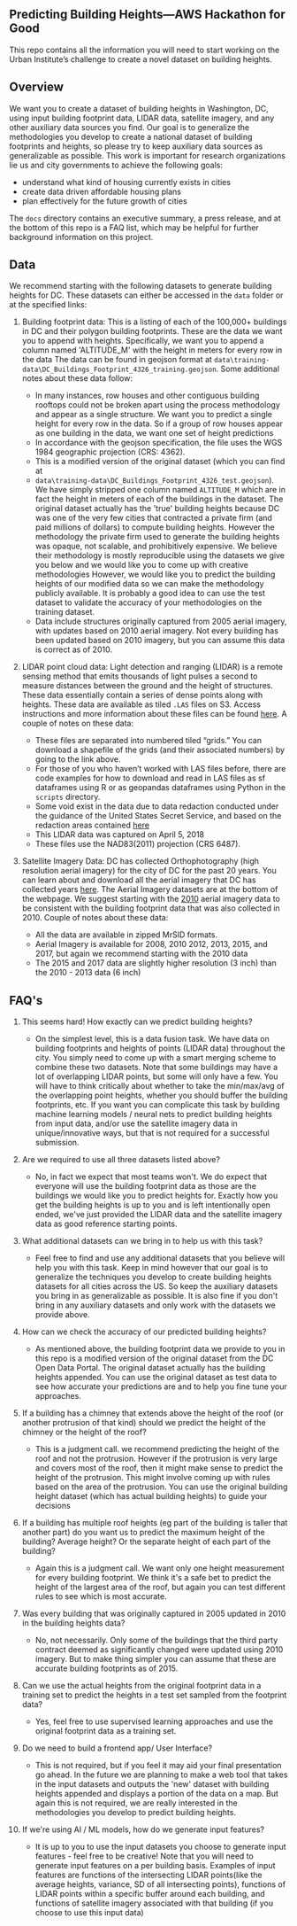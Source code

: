 ## Predicting Building Heights—AWS Hackathon for Good
This repo contains all the information you will need to start working on the
Urban Institute’s challenge to create a novel dataset on building heights.

## Overview
We want you to create a dataset of building heights in Washington, DC, using
input building footprint data, LIDAR data, satellite imagery, and any other
auxiliary data sources you find. Our goal is to generalize the methodologies you
develop to create a national dataset of building footprints and heights, so
please try to keep auxiliary data sources as generalizable as possible. This
work is important for research organizations lie us and city governments to
achieve the following goals:

- understand what kind of housing currently exists in cities  
- create data driven affordable housing plans
- plan effectively for the future growth of cities

The `docs` directory contains an executive summary, a press release, and at 
the bottom of this repo is a FAQ list, which may be helpful for further
background information on this project. 

## Data
We recommend starting with the following datasets to generate building heights
for DC. These datasets can either be accessed in the `data` folder or at the
specified links:

1) Building footprint data: This is a listing of each of the 100,000+ buildings
   in DC and their polygon building footprints. These are the data we want you
   to append with heights. Specifically, we want you to append a column named 
   'ALTITUDE_M' with the height in meters for every row in the data The data 
   can be found in geojson format at
   `data\training-data\DC_Buildings_Footprint_4326_training.geojson`. Some
   additional notes about these data follow:
     - In many instances, row houses and other contiguous building rooftops could
      not be broken apart using the process methodology and appear as a single
      structure. We want you to predict a single height for every row in the data. 
      So if a group of row houses appear as one building in the data, we want 
      one set of height predictions
    - In accordance with the geojson specification, the file uses the WGS 1984
      geographic projection (CRS: 4362).
    - This is a modified version of the original dataset (which you can find at 
    - `data\training-data\DC_Buildings_Footprint_4326_test.geojson`). We have simply
      stripped one column named `ALTITUDE_M` which are in fact the height in meters 
      of each of the buildings in the dataset. The original dataset actually has the 'true' 
      building heights because DC was one of the very few cities that contracted a
      private firm (and paid millions of dollars) to compute building heights. 
      However the methodology the private firm used to generate the building heights 
      was opaque, not scalable, and prohibitively expensive. We believe their methodology
      is mostly reproducible using the datasets we give you below and we would like you
      to come up with creative methodologies
      However, we would like you to predict the building heights of our modified data so we can make the
      methodology publicly available. It is probably a good idea to can use the test
      dataset to validate the accuracy of your methodologies on the training dataset.
    - Data include structures originally captured from 2005 aerial imagery, with
      updates based on 2010 aerial imagery. Not every building has been updated
      based on 2010 imagery, but you can assume this data is correct as of 2010. 

2) LIDAR point cloud data: Light detection and ranging (LIDAR) is a remote
   sensing method that emits thousands of light pulses a second to measure
   distances between the ground and the height of structures. These data
   essentially contain a series of dense points along with heights. These data
   are available as tiled `.LAS` files on S3. Access instructions and more
   information about these files can be found
   [here](https://docs.opendata.aws/dc-lidar-2018/readme.html). A couple of
   notes on these data:
    - These files are separated into numbered tiled “grids.” You can download a
      shapefile of the grids (and their associated numbers) by going to the link
      above. 
    - For those of you who haven’t worked with LAS files before, there are code
      examples for how to download and read in LAS files as sf dataframes using
      R or as geopandas dataframes using Python in the `scripts` directory.  
    - Some void exist in the data due to data redaction conducted under the
      guidance of the United States Secret Service, and based on the redaction
      areas contained
      [here](https://opendata.dc.gov/datasets/uss-redacted-1-meter-areas?geometry=-77.088%2C38.919%2C-77.043%2C38.925) 
    - This LIDAR data was captured on April 5, 2018
    - These files use the NAD83(2011) projection (CRS 6487).

3) Satellite Imagery Data: DC has collected Orthophotography (high resolution
   aerial imagery) for the city of DC for the past 20 years. You can learn about
   and download all the aerial imagery that DC has collected years
   [here](https://opendata.dc.gov/pages/dc-from-above).  The Aerial Imagery
   datasets are at the bottom of the webpage. We suggest starting with the
   [2010](https://drive.google.com/file/d/0B1Wt8FRXoFfJdWtRdFR0ZDkwb1U/view)
   aerial imagery data to be consistent with the building footprint data that
   was also collected in 2010. Couple of notes about these data: 
   - All the data are available in zipped MrSID formats.
   - Aerial Imagery is available for 2008, 2010 2012, 2013, 2015, and 2017, but
     again we recommend starting with the 2010 data 
   - The 2015 and 2017 data are slightly higher resolution (3 inch) than the
     2010 - 2013 data (6 inch)

## FAQ's

1) This seems hard! How exactly can we predict building heights?
    - On the simplest level, this is a data fusion task. We have data on
      building footprints and heights of points (LIDAR data) throughout the
      city. You simply need to come up with a smart merging scheme to combine
      these two datasets. Note that some buildings may have a lot of overlapping
      LIDAR points, but some will only have a few. You will have to think
      critically about whether to take the min/max/avg of the overlapping point
      heights, whether you should buffer the building footprints, etc. If you
      want you can complicate this task by building machine learning models /
      neural nets to predict building heights from input data, and/or use the
      satellite imagery data in unique/innovative ways, but that is not required
      for a successful submission.

2) Are we required to use all three datasets listed above?
     - No, in fact we expect
   that most teams won't. We do expect that everyone will use the building
   footprint data as those are the buildings we would like you to predict
   heights for. Exactly how you get the building heights is up to you and is
   left intentionally open ended, we've just provided the LIDAR data and the
   satellite imagery data as good reference starting points. 

3) What additional datasets can we bring in to help us with this task?
   - Feel free to find and use any additional datasets that you believe will
     help you with this task. Keep in mind however that our goal is to
     generalize the techniques you develop to create building heights datasets
     for all cities across the US. So keep the auxiliary datasets you bring in
     as generalizable as possible. It is also fine if you don't bring in any
     auxiliary datasets and only work with the datasets we provide above. 

4) How can we check the accuracy of our predicted building heights?
   - As mentioned above, the building footprint data we provide to you in this
     repo is a modified version of the original dataset from the DC Open Data
     Portal. The original dataset actually has the building heights appended.
     You can use the original dataset as test data to see how accurate your
     predictions are and to help you fine tune your approaches. 

5) If a building has a chimney that extends above the height of the roof (or another protrusion of that kind) should we predict the height of the chimney or the height of the roof?
    - This is a judgment call. we recommend predicting the height of the roof
      and not the protrusion. However if the protrusion is very large and
      covers most of the roof, then it might make sense to predict the height of
      the protrusion. This might involve coming up with rules based on the area
      of the protrusion. You can use the original building height dataset (which
      has actual building heights) to guide your decisions

6) If a building has multiple roof heights (eg part of the building is taller that another part) do you want us to predict the maximum height of the building? Average height? Or the separate height of each part of the building?
   - Again this is a judgment call. We  want only one height measurement for every building footprint. We think it's a safe bet to predict the height of the largest area of the roof, but again you can test different rules to see which is most accurate.
    
7) Was every building that was originally captured in 2005 updated in 2010 in the building heights data?
   - No, not necessarily. Only some of the buildings that the third party contract deemed as significantly changed were updated using 2010  imagery. But to make thing simpler you can assume that these are accurate  building footprints as of 2015.

8) Can we use the actual heights from the original footprint data in a training
   set to predict the heights in a test set sampled from the footprint data?
   - Yes, feel free to use supervised learning approaches and use the original
     footprint data as a training set.

9) Do we need to build a frontend app/ User Interface?
   -  This is not required, but if you feel it may aid your final presentation go ahead. 
      In the future we are planning to make a web tool that takes in the input datasets
      and outputs the 'new' dataset with building heights appended and displays a portion 
      of the data on a map. But again this is not required, we are really interested in the
      methodologies you develop to predict building heights.

10) If we're using AI / ML models, how do we generate input features?
      - It is up to you to use the input datasets you choose to generate input features - feel free to be creative! Note that you will need to generate input features on a per building basis. Examples of input features are functions of the intersecting LIDAR points(like the average heights, variance, SD of all intersecting points), functions of LIDAR points within a specific buffer around each building, and functions of satellite imagery associated with that building (if you choose to use this input data)

